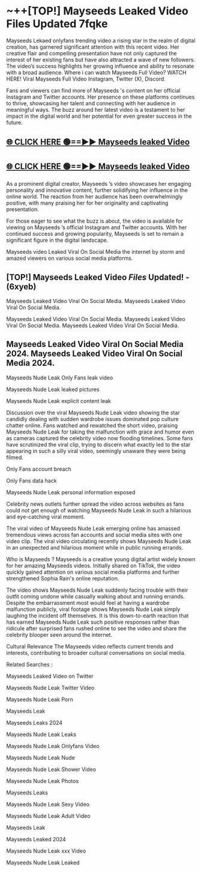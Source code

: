 # ~++[TOP!] Mayseeds  Leaked Video Files Updated 7fqke

 Mayseeds  Lekaed onlyfans trending video a rising star in the realm of digital creation, has garnered significant attention with this recent video. Her creative flair and compelling presentation have not only captured the interest of her existing fans but have also attracted a wave of new followers. The video’s success highlights her growing influence and ability to resonate with a broad audience.
Where i can watch  Mayseeds  Full Video? WATCH HERE! Viral  Mayseeds  Full Video Instagram, Twitter (X), Discord.


Fans and viewers can find more of  Mayseeds 's content on her official Instagram and Twitter accounts. Her presence on these platforms continues to thrive, showcasing her talent and connecting with her audience in meaningful ways. The buzz around her latest video is a testament to her impact in the digital world and her potential for even greater success in the future.


## [🌐 CLICK HERE 🟢==►►  Mayseeds  leaked Video ](https://onlyclips.site?title=Mayseeds_&ref=git)

## [🌐 CLICK HERE 🟢==►►  Mayseeds  leaked Video ](https://onlyclips.site?title=Mayseeds_&ref=git)


As a prominent digital creator,  Mayseeds ’s video showcases her engaging personality and innovative content, further solidifying her influence in the online world. The reaction from her audience has been overwhelmingly positive, with many praising her for her originality and captivating presentation.

For those eager to see what the buzz is about, the video is available for viewing on  Mayseeds ’s official Instagram and Twitter accounts. With her continued success and growing popularity,  Mayseeds  is set to remain a significant figure in the digital landscape.


  Mayseeds  video Leaked Viral On Social Media the internet by storm and amazed viewers on various social media platforms.


## [TOP!]  Mayseeds  Leaked Video *Files* Updated! - (6xyeb) 

 Mayseeds  Leaked Video Viral On Social Media. Mayseeds  Leaked Video Viral On Social Media.

 Mayseeds  Leaked Video Viral On Social Media. Mayseeds  Leaked Video Viral On Social Media. Mayseeds  Leaked Video Viral On Social Media.


##  Mayseeds  Leaked Video Viral On Social Media 2024. Mayseeds  Leaked Video Viral On Social Media 2024.
 Mayseeds  Nude Leak Only Fans leak video

 Mayseeds  Nude Leak leaked pictures

 Mayseeds  Nude Leak explicit content leak

Discussion over the viral  Mayseeds  Nude Leak video showing the star candidly dealing with sudden wardrobe issues dominated pop culture chatter online. Fans watched and rewatched the short video, praising  Mayseeds  Nude Leak for taking the malfunction with grace and humor even as cameras captured the celebrity video now flooding timelines. Some fans have scrutinized the viral clip, trying to discern what exactly led to the star appearing in such a silly viral video, seemingly unaware they were being filmed.


Only Fans account breach

Only Fans data hack

 Mayseeds  Nude Leak personal information exposed

Celebrity news outlets further spread the video across websites as fans could not get enough of watching  Mayseeds  Nude Leak in such a hilarious and eye-catching viral moment.


The viral video of  Mayseeds  Nude Leak emerging online has amassed tremendous views across fan accounts and social media sites with one video clip. The viral video circulating recently shows  Mayseeds  Nude Leak in an unexpected and hilarious moment while in public running errands.


Who is  Mayseeds ?  Mayseeds  is a creative young digital artist widely known for her amazing  Mayseeds  videos. Initially shared on TikTok, the video quickly gained attention on various social media platforms and further strengthened Sophia Rain's online reputation.

The video shows  Mayseeds  Nude Leak suddenly facing trouble with their outfit coming undone while casually walking about and running errands. Despite the embarrassment most would feel at having a wardrobe malfunction publicly, viral footage shows  Mayseeds  Nude Leak simply laughing the incident off themselves. It is this down-to-earth reaction that has earned  Mayseeds  Nude Leak such positive responses rather than ridicule after surprised fans rushed online to see the video and share the celebrity blooper seen around the internet.

Cultural Relevance The  Mayseeds  video reflects current trends and interests, contributing to broader cultural conversations on social media.

Related Searches :

 Mayseeds  Leaked Video on Twitter

 Mayseeds  Nude Leak Twitter Video

 Mayseeds  Nude Leak Porn

 Mayseeds  Leak 

 Mayseeds  Leaks 2024

 Mayseeds  Nude Leak Leaks

 Mayseeds  Nude Leak Onlyfans Video

 Mayseeds  Nude Leak Nude

 Mayseeds  Nude Leak Shower Video

 Mayseeds  Nude Leak Photos

 Mayseeds  Leaks

 Mayseeds  Nude Leak Sexy Video

 Mayseeds  Nude Leak Adult Video

 Mayseeds  Leak

 Mayseeds  Leaked 2024

 Mayseeds  Nude Leak xxx Video

 Mayseeds  Nude Leak Leaked